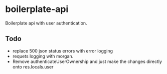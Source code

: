 # boilerplate-api
Boilerplate api with user authentication.


## Todo
* replace 500 json status errors with error logging
* requets logging with morgan.
* Remove authenticateUserOwnership and just make the changes directly onto res.locals.user